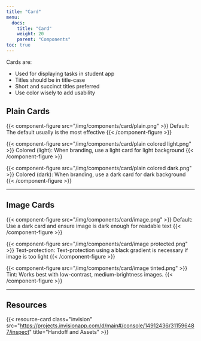 ```yaml
---
title: "Card"
menu:
  docs:
    title: "Card"
    weight: 20
    parent: "Components"
toc: true
---
```


Cards are:

- Used for displaying tasks in student app
- Titles should be in title-case
- Short and succinct titles preferred
- Use color wisely to add usability

## Plain Cards

{{< component-figure src="/img/components/card/plain.png" >}}
  Default: The default usually is the most effective
{{< /component-figure >}}

{{< component-figure src="/img/components/card/plain colored light.png" >}}
  Colored (light): When branding, use a light card for light background
{{< /component-figure >}}

{{< component-figure src="/img/components/card/plain colored dark.png" >}}
  Colored (dark): When branding, use a dark card for dark background
{{< /component-figure >}}

---

## Image Cards

{{< component-figure src="/img/components/card/image.png" >}}
  Default: Use a dark card and ensure image is dark enough for readable text
{{< /component-figure >}}

{{< component-figure src="/img/components/card/image protected.png" >}}
  Text-protection: Text-protection using a black gradient is necessary if image is too light
{{< /component-figure >}}

{{< component-figure src="/img/components/card/image tinted.png" >}}
  Tint: Works best with low-contrast, medium-brightness images.
{{< /component-figure >}}

---

## Resources

{{< resource-card class="invision" src="https://projects.invisionapp.com/d/main#/console/14912436/311596487/inspect" title="Handoff and Assets" >}}